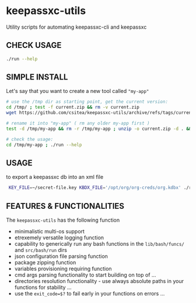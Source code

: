 # keepassxc-utils
Utility scripts for automating keepassxc-cli and keepassxc

## CHECK USAGE

```bash
./run --help
```

## SIMPLE INSTALL 
Let's say that you want to create a new tool called `"my-app"`

```bash
# use the /tmp dir as starting point, get the current version:
cd /tmp/ ; test -f current.zip && rm -v current.zip
wget https://github.com/csitea/keepassxc-utils/archive/refs/tags/current.zip

# rename it into "my-app" ( rm any older my-app first ) 
test -d /tmp/my-app && rm -r /tmp/my-app ; unzip -o current.zip -d . && mv -v keepassxc-utils-current my-app

# check the usage: 
cd /tmp/my-app ; ./run --help
```
## USAGE
to export a keepassxc db into an xml file
```bash
 KEY_FILE=~/secret-file.key KBDX_FILE='/opt/org/org-creds/org.kdbx' ./run -a do_export_keepassxc_db
``` 

## FEATURES & FUNCTIONALITIES 
The `keepassxc-utils` has the following function
 
 - minimalistic multi-os support 
 - etrexemely versatile logging function
 - capability to generically run any bash functions in the `lib/bash/funcs/` and `src/bash/run` dirs
 - json configuration file parsing function
 - package zipping function
 - variables provisioning requiring function
 - cmd args parsing functionality to start building on top of ...
 - directories resolution functionality - use always absolute paths in your functions for stability ...
 - use the `exit_code=$?` to fail early in your functions on errors ...

 

